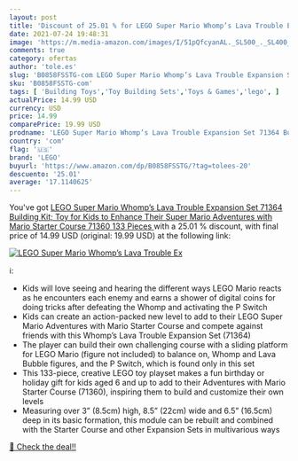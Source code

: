 ```yaml
---
layout: post
title: 'Discount of 25.01 % for LEGO Super Mario Whomp’s Lava Trouble Ex'
date: 2021-07-24 19:48:31
image: 'https://m.media-amazon.com/images/I/51pQfcyanAL._SL500_._SL400_.jpg'
comments: true
category: ofertas
author: 'tole.es'
slug: 'B0858FSSTG-com LEGO Super Mario Whomp’s Lava Trouble Expansion Set 71364...'
sku: 'B0858FSSTG-com'
tags: [ 'Building Toys','Toy Building Sets','Toys & Games','lego', ]
actualPrice: 14.99 USD
currency: USD
price: 14.99
comparePrice: 19.99 USD
prodname: 'LEGO Super Mario Whomp’s Lava Trouble Expansion Set 71364 Building Kit; Toy for Kids to Enhance Their Super Mario Adventures with Mario Starter Course  71360   133 Pieces '
country: 'com'
flag: '🇺🇸'
brand: 'LEGO'
buyurl: 'https://www.amazon.com/dp/B0858FSSTG/?tag=tolees-20'
descuento: '25.01'
average: '17.1140625'
---
```


You've got [LEGO Super Mario Whomp’s Lava Trouble Expansion Set 71364 Building Kit; Toy for Kids to Enhance Their Super Mario Adventures with Mario Starter Course  71360   133 Pieces ](https://www.amazon.com/dp/B0858FSSTG/?tag=tolees-20) with a  25.01 % discount, with final price of 14.99 USD (original: 19.99 USD) at the following link:

[![LEGO Super Mario Whomp’s Lava Trouble Ex](https://m.media-amazon.com/images/I/51pQfcyanAL._SL500_._SL400_.jpg)](https://www.amazon.com/dp/B0858FSSTG/?tag=tolees-20)

ℹ️:

- Kids will love seeing and hearing the different ways LEGO Mario reacts as he encounters each enemy and earns a shower of digital coins for doing tricks after defeating the Whomp and activating the P Switch
- Kids can create an action-packed new level to add to their LEGO Super Mario Adventures with Mario Starter Course and compete against friends with this Whomp’s Lava Trouble Expansion Set (71364)
- The player can build their own challenging course with a sliding platform for LEGO Mario (figure not included) to balance on, Whomp and Lava Bubble figures, and the P Switch, which is found only in this set
- This 133-piece, creative LEGO toy playset makes a fun birthday or holiday gift for kids aged 6 and up to add to their Adventures with Mario Starter Course (71360), inspiring them to build and customize their own levels
- Measuring over 3” (8.5cm) high, 8.5” (22cm) wide and 6.5” (16.5cm) deep in its basic formation, this module can be rebuilt and combined with the Starter Course and other Expansion Sets in multivarious ways

[🛒 Check the deal!!](https://www.amazon.com/dp/B0858FSSTG/?tag=tolees-20)
